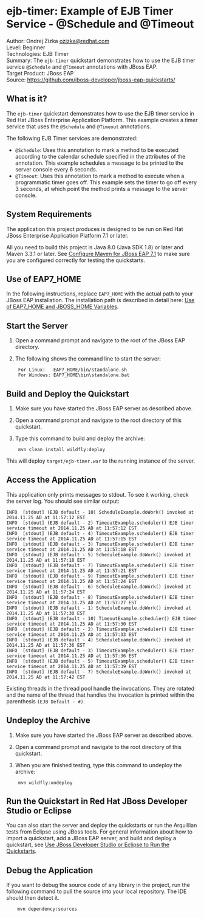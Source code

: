 # ejb-timer: Example of EJB Timer Service - @Schedule and @Timeout
Author: Ondrej Zizka <ozizka@redhat.com>  
Level: Beginner  
Technologies: EJB Timer  
Summary: The `ejb-timer` quickstart demonstrates how to use the EJB timer service `@Schedule` and `@Timeout` annotations with JBoss EAP.  
Target Product: JBoss EAP  
Source: <https://github.com/jboss-developer/jboss-eap-quickstarts/>  

## What is it?

The `ejb-timer` quickstart demonstrates how to use the EJB timer service in Red Hat JBoss Enterprise Application Platform. This example creates a timer service that uses the `@Schedule` and `@Timeout` annotations.


The following EJB Timer services are demonstrated:

 * `@Schedule`: Uses this annotation to mark a method to be executed according to the calendar schedule specified in the attributes of the annotation. This example schedules a message to be printed to the server console every 6 seconds.
 * `@Timeout`: Uses this annotation to mark a method to execute when a programmatic timer goes off. This example sets the timer to go off every 3 seconds, at which point the method prints a message to the server console.


## System Requirements

The application this project produces is designed to be run on Red Hat JBoss Enterprise Application Platform 7.1 or later.

All you need to build this project is Java 8.0 (Java SDK 1.8) or later and Maven 3.3.1 or later. See [Configure Maven for JBoss EAP 7.1](https://github.com/jboss-developer/jboss-developer-shared-resources/blob/master/guides/CONFIGURE_MAVEN_JBOSS_EAP7.md#configure-maven-to-build-and-deploy-the-quickstarts) to make sure you are configured correctly for testing the quickstarts.


## Use of EAP7_HOME

In the following instructions, replace `EAP7_HOME` with the actual path to your JBoss EAP installation. The installation path is described in detail here: [Use of EAP7_HOME and JBOSS_HOME Variables](https://github.com/jboss-developer/jboss-developer-shared-resources/blob/master/guides/USE_OF_EAP7_HOME.md#use-of-eap_home-and-jboss_home-variables).


## Start the Server

1. Open a command prompt and navigate to the root of the JBoss EAP directory.
2. The following shows the command line to start the server:

        For Linux:   EAP7_HOME/bin/standalone.sh
        For Windows: EAP7_HOME\bin\standalone.bat


## Build and Deploy the Quickstart

1. Make sure you have started the JBoss EAP server as described above.
2. Open a command prompt and navigate to the root directory of this quickstart.
3. Type this command to build and deploy the archive:

        mvn clean install wildfly:deploy

This will deploy `target/ejb-timer.war` to the running instance of the server.


## Access the Application

This application only prints messages to stdout.
To see it working, check the server log. You should see similar output:

    INFO  [stdout] (EJB default - 10) ScheduleExample.doWork() invoked at 2014.11.25 AD at 11:57:12 EST
    INFO  [stdout] (EJB default - 2) TimeoutExample.scheduler() EJB timer service timeout at 2014.11.25 AD at 11:57:12 EST
    INFO  [stdout] (EJB default - 4) TimeoutExample.scheduler() EJB timer service timeout at 2014.11.25 AD at 11:57:15 EST
    INFO  [stdout] (EJB default - 3) TimeoutExample.scheduler() EJB timer service timeout at 2014.11.25 AD at 11:57:18 EST
    INFO  [stdout] (EJB default - 5) ScheduleExample.doWork() invoked at 2014.11.25 AD at 11:57:18 EST
    INFO  [stdout] (EJB default - 7) TimeoutExample.scheduler() EJB timer service timeout at 2014.11.25 AD at 11:57:21 EST
    INFO  [stdout] (EJB default - 9) TimeoutExample.scheduler() EJB timer service timeout at 2014.11.25 AD at 11:57:24 EST
    INFO  [stdout] (EJB default - 6) ScheduleExample.doWork() invoked at 2014.11.25 AD at 11:57:24 EST
    INFO  [stdout] (EJB default - 8) TimeoutExample.scheduler() EJB timer service timeout at 2014.11.25 AD at 11:57:27 EST
    INFO  [stdout] (EJB default - 1) ScheduleExample.doWork() invoked at 2014.11.25 AD at 11:57:30 EST
    INFO  [stdout] (EJB default - 10) TimeoutExample.scheduler() EJB timer service timeout at 2014.11.25 AD at 11:57:30 EST
    INFO  [stdout] (EJB default - 2) TimeoutExample.scheduler() EJB timer service timeout at 2014.11.25 AD at 11:57:33 EST
    INFO  [stdout] (EJB default - 4) ScheduleExample.doWork() invoked at 2014.11.25 AD at 11:57:36 EST
    INFO  [stdout] (EJB default - 3) TimeoutExample.scheduler() EJB timer service timeout at 2014.11.25 AD at 11:57:36 EST
    INFO  [stdout] (EJB default - 5) TimeoutExample.scheduler() EJB timer service timeout at 2014.11.25 AD at 11:57:39 EST
    INFO  [stdout] (EJB default - 7) ScheduleExample.doWork() invoked at 2014.11.25 AD at 11:57:42 EST

Existing threads in the thread pool handle the invocations. They are rotated and the name of the thread that handles the invocation is printed within the parenthesis `(EJB Default - #)`.


## Undeploy the Archive

1. Make sure you have started the JBoss EAP server as described above.
2. Open a command prompt and navigate to the root directory of this quickstart.
3. When you are finished testing, type this command to undeploy the archive:

        mvn wildfly:undeploy

## Run the Quickstart in Red Hat JBoss Developer Studio or Eclipse

You can also start the server and deploy the quickstarts or run the Arquillian tests from Eclipse using JBoss tools. For general information about how to import a quickstart, add a JBoss EAP server, and build and deploy a quickstart, see [Use JBoss Developer Studio or Eclipse to Run the Quickstarts](https://github.com/jboss-developer/jboss-developer-shared-resources/blob/master/guides/USE_JBDS.md#use-jboss-developer-studio-or-eclipse-to-run-the-quickstarts).


## Debug the Application

If you want to debug the source code of any library in the project,
run the following command to pull the source into your local repository. The IDE should then detect it.

        mvn dependency:sources
